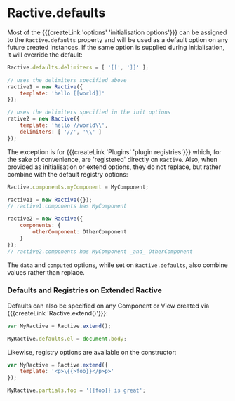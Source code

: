 # Ractive.defaults


Most of the {{{createLink 'options' 'initialisation options'}}} can be assigned
to the `Ractive.defaults` property and will be used as a default option on any future created instances.
If the same option is supplied during initialisation, it will override the default:

```js
Ractive.defaults.delimiters = [ '[[', ']]' ];

// uses the delimiters specified above
ractive1 = new Ractive({
	template: 'hello [[world]]'
});

// uses the delimiters specified in the init options
rative2 = new Ractive({
	template: 'hello //world\\',
	delimiters: [ '//', '\\' ]
});
```

The exception is for {{{createLink 'Plugins' 'plugin registries'}}} which, for the sake of convenience, are
'registered' directly on `Ractive`. Also, when provided as initialisation or extend options, they do
not replace, but rather combine with the default registry options:

```js
Ractive.components.myComponent = MyComponent;

ractive1 = new Ractive({});
// ractive1.components has MyComponent

ractive2 = new Ractive({
	components: {
		otherComponent: OtherComponent
	}
});
// ractive2.components has MyComponent _and_ OtherComponent
```

The `data` and `computed` options, while set on `Ractive.defaults`, also combine values rather
than replace. <!--See {{{ createLink '' 'registries' }}} for more detials.-->

### Defaults and Registries on Extended Ractive

Defaults can also be specified on any Component or View created via {{{createLink 'Ractive.extend()'}}}:

```js
var MyRactive = Ractive.extend();

MyRactive.defaults.el = document.body;

```

Likewise, registry options are available on the constructor:

```js
var MyRactive = Ractive.extend({
	template: '<p>\{{>foo}}</p>p>'
});

MyRactive.partials.foo = '{{foo}} is great';
```

